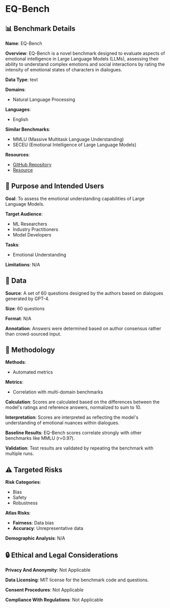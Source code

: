 # EQ-Bench

## 📊 Benchmark Details

**Name**: EQ-Bench

**Overview**: EQ-Bench is a novel benchmark designed to evaluate aspects of emotional intelligence in Large Language Models (LLMs), assessing their ability to understand complex emotions and social interactions by rating the intensity of emotional states of characters in dialogues.

**Data Type**: text

**Domains**:
- Natural Language Processing

**Languages**:
- English

**Similar Benchmarks**:
- MMLU (Massive Multitask Language Understanding)
- SECEU (Emotional Intelligence of Large Language Models)

**Resources**:
- [GitHub Repository](https://github.com/EQ-bench/EQ-Bench)
- [Resource](https://eqbench.com)

## 🎯 Purpose and Intended Users

**Goal**: To assess the emotional understanding capabilities of Large Language Models.

**Target Audience**:
- ML Researchers
- Industry Practitioners
- Model Developers

**Tasks**:
- Emotional Understanding

**Limitations**: N/A

## 💾 Data

**Source**: A set of 60 questions designed by the authors based on dialogues generated by GPT-4.

**Size**: 60 questions

**Format**: N/A

**Annotation**: Answers were determined based on author consensus rather than crowd-sourced input.

## 🔬 Methodology

**Methods**:
- Automated metrics

**Metrics**:
- Correlation with multi-domain benchmarks

**Calculation**: Scores are calculated based on the differences between the model's ratings and reference answers, normalized to sum to 10.

**Interpretation**: Scores are interpreted as reflecting the model's understanding of emotional nuances within dialogues.

**Baseline Results**: EQ-Bench scores correlate strongly with other benchmarks like MMLU (r=0.97).

**Validation**: Test results are validated by repeating the benchmark with multiple runs.

## ⚠️ Targeted Risks

**Risk Categories**:
- Bias
- Safety
- Robustness

**Atlas Risks**:
- **Fairness**: Data bias
- **Accuracy**: Unrepresentative data

**Demographic Analysis**: N/A

## 🔒 Ethical and Legal Considerations

**Privacy And Anonymity**: Not Applicable

**Data Licensing**: MIT license for the benchmark code and questions.

**Consent Procedures**: Not Applicable

**Compliance With Regulations**: Not Applicable
